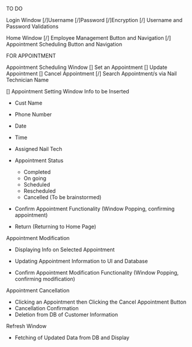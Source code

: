 TO DO

Login Window
[/]Username
[/]Password
[/]Encryption
[/] Username and Password Validations

Home Window
[/] Employee Management Button and Navigation
[/] Appointment Scheduling Button and Navigation

FOR APPOINTMENT

Appointment Scheduling Window
[] Set an Appointment
[] Update Appointment
[] Cancel Appointment
[/] Search Appointment/s via Nail Technician Name

[] Appointment Setting Window
Info to be Inserted
- Cust Name
- Phone Number
- Date 
- Time 
- Assigned Nail Tech
- Appointment Status
	* Completed
  * On going
  * Scheduled
  * Rescheduled
  * Cancelled (To be brainstormed)

- Confirm Appointment Functionality (Window Popping, confirming appointment)
- Return (Returning to Home Page)

Appointment Modification
- Displaying Info on Selected Appointment
- Updating Appointment Information to UI and Database

- Confirm Appointment Modification Functionality (Window Popping, confirming modification)

Appointment Cancellation 
- Clicking an Appointment then Clicking the Cancel Appointment Button
- Cancellation Confirmation
- Deletion from DB of Customer Information

Refresh Window
- Fetching of Updated Data from DB and Display

